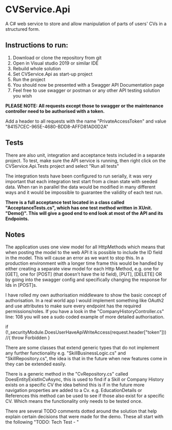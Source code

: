 # CVService.Api
A C# web service to store and allow manipulation of parts of users' CVs in a structured form. 

## Instructions to run:
1. Download or clone the repository from git
1. Open in Visual studio 2019 or similar IDE
1. Rebuild whole solution
1. Set CVService.Api as start-up project
1. Run the project
1. You should now be presented with a Swagger API Documentation page
1. Feel free to use swagger or postman or any other API testing solution you wish

**PLEASE NOTE: All requests except those to swagger or the maintenance controller need to be authorised with a token.**

Add a header to all requests with the name "PrivateAccessToken" and value "84157CEC-965E-4680-BDD8-AFFD81AD0D2A"

## Tests
There are also unit, integration and acceptance tests included in a separate project.
To test, make sure the API service is running, then right click on the CVService.Api.Tests project and select "Run all tests"

The integration tests have been configured to run serially, it was very important that each integration test start from a clean state with seeded data. When ran in parallel the data would be modified in many different ways and it would be impossible to guarantee the validity of each test run.

**There is a full acceptance test located in a class called "AcceptanceTests.cs", which has one test method written in XUnit. "Demo()".
This will give a good end to end look at most of the API and its Endpoints.**

## Notes
The application uses one view model for all HttpMethods which means that when posting the model to the web API it is possible to include the ID field in the model. This will cause an error as we want to stop this. In a production environment with a longer time frame this would be handled by either creating a separate view model for each Http Method, e.g. one for [GET], one for [POST] (that doesn’t have the Id field), [PUT], [DELETE] OR by going into the swagger config and specifically changing the response for Ids in [POST]s.

I have rolled my own authorisation middleware to show the basic concept of authorisation. In a real world app I would implement something like OAuth2 and use attributes to make sure every endpoint has the required permissions/roles.
If you have a look in the "CompanyHistoryController.cs" line: 108 you will see a sudo coded example of more detailed authorisation.  

if (!_securityModule.DoesUserHaveApiWriteAccess(request.header["token"]))
            //{ throw Forbidden }


There are some classes that extend generic types that do not implement any further functionality e.g. "SkillBusinessLogic.cs" and "SkillRepository.cs", the idea is that in the future when new features come in they can be extended easily.

There is a generic method in the "CvRepository.cs" called DoesEntityExistInCvAsync<T>, this is used to find if a Skill or Company History exists on a specific CV the idea behind this is if in the future more navigation properties are added to a Cv. e.g. EducationDetails or References this method can be used to see if those also exist for a specific CV. Which means the functionality only needs to be tested once.

There are several TODO comments dotted around the solution that help explain certain decisions that were made for the demo. These all start with the following "TODO: Tech Test - "
